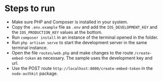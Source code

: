 # Steps to run

- Make sure PHP and Composer is installed in your system.
- Copy the `.env.example` file as `.env` and add the `IOS_DEVELOPMENT_KEY` and the `IOS_PRODUCTION_KEY` values at the bottom.
- Run `composer install` in an instance of the terminal opened in the folder.
- Run `php artisan serve` to start the development server in the same terminal instance.
- Open the file `routes/web.php` and make changes to the route `/create-embed-token` as necessary. The sample uses the development key and url.
- Use the POST route `http://localhost:8000/create-embed-token` in the `node-authkit` package.